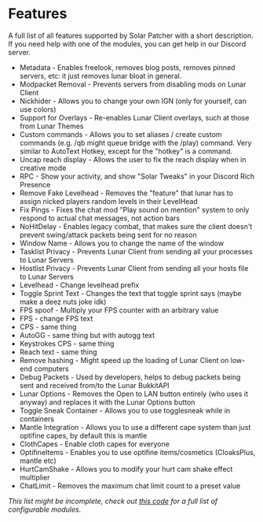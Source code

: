 # Features
A full list of all features supported by Solar Patcher with a short description.
If you need help with one of the modules, you can get help in our Discord server.

- Metadata - Enables freelook, removes blog posts, removes pinned servers, etc: it just removes lunar bloat in general.
- Modpacket Removal - Prevents servers from disabling mods on Lunar Client
- Nickhider - Allows you to change your own IGN (only for yourself, can use colors)
- Support for Overlays - Re-enables Lunar Client overlays, such at those from Lunar Themes 
- Custom commands - Allows you to set aliases / create custom commands (e.g. /qb might queue bridge with the /play) command. Very similar to AutoText Hotkey, except for the "hotkey" is a command.
- Uncap reach display - Allows the user to fix the reach display when in creative mode
- RPC - Show your activity, and show "Solar Tweaks" in your Discord Rich Presence
- Remove Fake Levelhead - Removes the "feature" that lunar has to assign nicked players random levels in their LevelHead
- Fix Pings - Fixes the chat mod "Play sound on mention" system to only respond to actual chat messages, not action bars
- NoHitDelay - Enables legacy combat, that makes sure the client doesn't prevent swing/attack packets being sent for no reason
- Window Name - Allows you to change the name of the window
- Tasklist Privacy - Prevents Lunar Client from sending all your processes to Lunar Servers
- Hostlist Privacy - Prevents Lunar Client from sending all your hosts file to Lunar Servers
- Levelhead - Change levelhead prefix
- Toggle Sprint Text - Changes the text that toggle sprint says (maybe make a deez nuts joke idk)
- FPS spoof - Multiply your FPS counter with an arbitrary value
- FPS - change FPS text
- CPS - same thing
- AutoGG - same thing but with autogg text
- Keystrokes CPS - same thing
- Reach text - same thing
- Remove hashing - Might speed up the loading of Lunar Client on low-end computers
- Debug Packets - Used by developers, helps to debug packets being sent and received from/to the Lunar BukkitAPI
- Lunar Options - Removes the Open to LAN button entirely (who uses it anyway) and replaces it with the Lunar Options button
- Toggle Sneak Container - Allows you to use togglesneak while in containers
- Mantle Integration - Allows you to use a different cape system than just optifine capes, by default this is mantle
- ClothCapes - Enable cloth capes for everyone 
- OptifineItems - Enables you to use optifine items/cosmetics (CloaksPlus, mantle etc)
- HurtCamShake - Allows you to modify your hurt cam shake effect multiplier 
- ChatLimit - Removes the maximum chat limit count to a preset value

*This list might be incomplete, check out [this code](src/main/kotlin/com/grappenmaker/solarpatcher/config/Configuration.kt) for a full list of configurable modules.*